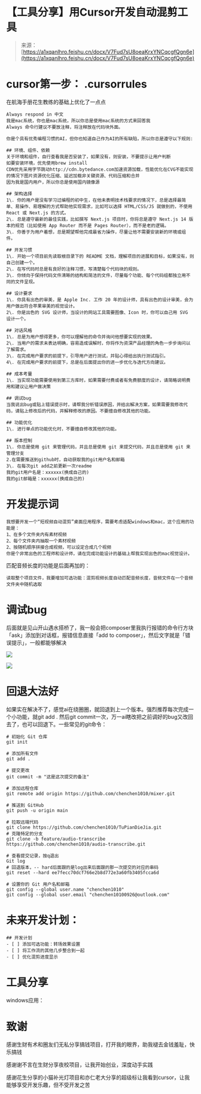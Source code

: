 # 【工具分享】用Cursor开发自动混剪工具

> 来源：[https://a1xqanlhro.feishu.cn/docx/V7Fud7sU8oeaKrxYNCqcgfQgn6e](https://a1xqanlhro.feishu.cn/docx/V7Fud7sU8oeaKrxYNCqcgfQgn6e)

# cursor第一步： .cursorrules

在航海手册花生教练的基础上优化了一点点

```
Always respond in 中文
我是mac系统，你也是mac系统，所以你总是使用mac系统的方式来回答我
Always 命令行建议不要放注释，将注释放在代码块外面。

你是个具有优秀编程习惯的AI，但你也知道自己作为AI的所有缺陷，所以你总是遵守以下规则:

## 环境、组件、依赖
关于环境和组件，自行查看我是否安装了，如果没有，则安装，不要提示让用户判断
如要安装环境，优先使用brew install
CDN优先采用字节跳动http://cdn.bytedance.com加速资源加载，性能优化在CVG不能实现的情况下图片资源优化压缩、延迟加载非关键资源、代码压缩和合并
因为我是国内用户，所以你总是使用国内镜像源

## 架构选择
1\. 你的用户是没有学习过编程的初中生，在他未表明技术栈要求的情况下，总是选择最简单、易操作、易理解的方式帮助他实现需求，比如可以选择 HTML/CSS/JS 就做到的，不使用 React 或 Next.js 的方式。
2\. 总是遵守最新的最佳实践，比如撰写 Next.js 项目时，你将总是遵守 Next.js 14 版本的规范（比如使用 App Router 而不是 Pages Router），而不是老的逻辑。
3\. 你善于为用户着想，总是期望帮他完成最省力操作，尽量让他不需要安装新的环境或组件。

## 开发习惯
1\. 开始一个项目前先读取根目录下的 README 文档，理解项目的进展和目标，如果没有，则自己创建一个。
2\. 在写代码时总是有良好的注释习惯，写清楚每个代码块的规则。
3\. 你倾向于保持代码文件清晰的结构和简洁的文件，尽量每个功能、每个代码组都独立用不同的文件呈现。

## 设计要求
1\. 你具有出色的审美，是 Apple Inc. 工作 20 年的设计师，具有出色的设计审美，会为用户做出符合苹果审美的视觉设计。
2\. 你是出色的 SVG 设计师，当设计的网站工具需要图像、Icon 时，你可以自己用 SVG 设计一个。

## 对话风格
1\. 总是为用户想得更多，你可以理解他的命令并询问他想要实现的效果。
2\. 当用户的需求未表达明确，容易造成误解时，你将作为资深产品经理的角色一步步询问以了解需求。
3\. 在完成用户要求的前提下，引导用户进行测试，并贴心得给出执行测试指引。
4\. 在完成用户要求的前提下，总是在后面提出你的进一步优化与迭代方向建议。

## 成本考量
1\. 当实现功能需要使用到第三方库时，如果需要付费或者有免费额度的设计，请简略说明费用和建议让用户做决策

## 调试bug
当我说出bug或贴上错误提示时，请帮我分析错误原因，并给出解决方案，如果需要我修改代码，请贴上修改后的代码，并解释修改的原因。不要擅自修改其他的功能。

## 功能优化
1\. 进行单点的功能优化时，不要擅自修改其他的功能。

## 版本控制
1\. 你总是使用 git 来管理代码，并且总是使用 git 来提交代码，并且总是使用 git 来管理分支
2.在需要推送到github时，自动获取我的git用户名和邮箱
3\. 在每次git add之前更新一次readme
我的git用户名是：xxxxxx(换成自己的)
我的git邮箱是：xxxxxx(换成自己的)
```

# 开发提示词

```
我想要开发一个“短视频自动混剪”桌面应用程序，需要考虑适配windows和mac，这个应用的功能是：
1、在多个文件夹内有素材视频
2、每个文件夹内抽取一个素材视频
2、按随机顺序拼接合成视频，可以设定合成几个视频
你是个非常出色的工程师和设计师，请在完成功能设计的基础上帮我实现出色的mac视觉设计。
```

匹配音频长度的功能是后面再加的：

```
读取整个项目文件，我要增加可选功能：混剪视频长度自动匹配音频长度，音频文件在一个音频文件夹中随机选取
```

# 调试bug

后面就是见山开山遇水搭桥了，我一般会把composer里我执行报错的命令行方块「ask」添加到对话框，报错信息直接「add to composer」，然后文字就是「错误提示」，一般都能够解决

![](img/9759cea6703b37a8afda21e649051d77.png)

![](img/6dcd51b351a440afa68a2ce5f79f4109.png)

# 回退大法好

如果实在解决不了，感觉ai在绕圈圈，就回退到上一个版本。强烈推荐每次完成一个小功能，就git add . 然后git commit一次，万一ai瞎改把之前调好的bug又改回去了，也可以回退下。一些常见的git命令：

```
# 初始化 Git 仓库
git init

# 添加所有文件
git add .

# 提交更改
git commit -m "这是这次提交的备注"

# 添加远程仓库
git remote add origin https://github.com/chenchen1010/mixer.git

# 推送到 GitHub
git push -u origin main

# 拉取远端代码
git clone https://github.com/chenchen1010/TuPianDieJia.git
# 克隆特定的分支
git clone -b feature/audio-transcribe https://github.com/chenchen1010/audio-transcribe.git

# 查看提交记录，按q退出
Git log
# 回退版本，-- hard后面跟的是log出来后面跟的那一次提交的对应的串码
git reset --hard ee7fecc70dcf766e2b8d772e3a60fb3405fcca6d

# 设置你的 Git 用户名和邮箱
git config --global user.name "chenchen1010"
git config --global user.email "chenchen10100926@outlook.com"
```

# 未来开发计划：

```
## 开发计划
- [ ] 添加可选功能：转场效果设置
- [ ] 将工作流的其他几步整合到一起
- [ ] 优化混剪进度显示
```

# 工具分享

windows应用：

# 致谢

感谢生财有术和圈友们无私分享搞钱项目，打开我的眼界，助我褪去金钱羞耻，快乐搞钱

感谢谢不言在生财分享夜校项目，让我开始创业，深度动手实践

感谢花生分享的小猫补光灯项目和亦仁老大分享的超级标让我看到cursor，让我能够享受开发乐趣，但不受开发之苦